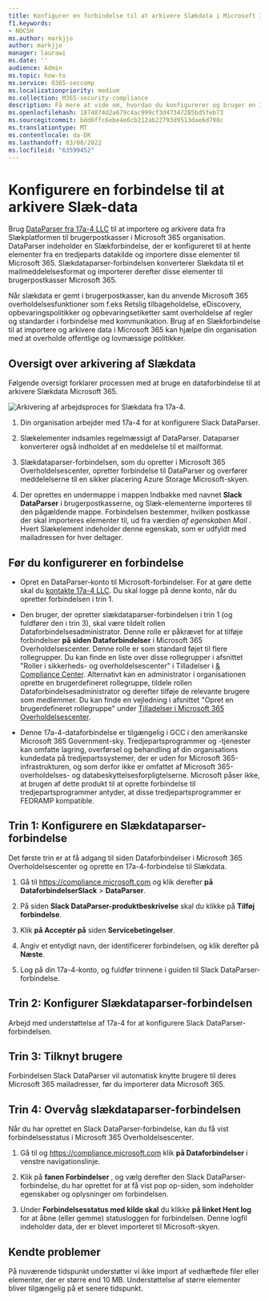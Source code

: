 ```yaml
---
title: Konfigurer en forbindelse til at arkivere Slækdata i Microsoft 365
f1.keywords:
- NOCSH
ms.author: markjjo
author: markjjo
manager: laurawi
ms.date: ''
audience: Admin
ms.topic: how-to
ms.service: O365-seccomp
ms.localizationpriority: medium
ms.collection: M365-security-compliance
description: Få mere at vide om, hvordan du konfigurerer og bruger en 17a-4 Slack DataParser-forbindelse til at importere og arkivere Slack-data Microsoft 365.
ms.openlocfilehash: 1874874d2a679c4ac999cf3d47347285bd5feb73
ms.sourcegitcommit: bdd6ffc6ebe4e6cb212ab22793d9513dae6d798c
ms.translationtype: MT
ms.contentlocale: da-DK
ms.lasthandoff: 03/08/2022
ms.locfileid: "63599452"
---
```

# <a name="set-up-a-connector-to-archive-slack-data"></a>Konfigurere en forbindelse til at arkivere Slæk-data

Brug [DataParser fra 17a-4 LLC](https://www.17a-4.com/slack-dataparser/) til at importere og arkivere data fra Slækplatformen til brugerpostkasser i Microsoft 365 organisation. DataParser indeholder en Slækforbindelse, der er konfigureret til at hente elementer fra en tredjeparts datakilde og importere disse elementer til Microsoft 365. Slækdataparser-forbindelsen konverterer Slækdata til et mailmeddelelsesformat og importerer derefter disse elementer til brugerpostkasser Microsoft 365.

Når slækdata er gemt i brugerpostkasser, kan du anvende Microsoft 365 overholdelsesfunktioner som f.eks Retslig tilbageholdelse, eDiscovery, opbevaringspolitikker og opbevaringsetiketter samt overholdelse af regler og standarder i forbindelse med kommunikation. Brug af en Slækforbindelse til at importere og arkivere data i Microsoft 365 kan hjælpe din organisation med at overholde offentlige og lovmæssige politikker.

## <a name="overview-of-archiving-slack-data"></a>Oversigt over arkivering af Slækdata

Følgende oversigt forklarer processen med at bruge en dataforbindelse til at arkivere Slækdata Microsoft 365.

![Arkivering af arbejdsproces for Slækdata fra 17a-4.](../media/SlackDataParserConnectorWorkflow.png)

1. Din organisation arbejder med 17a-4 for at konfigurere Slack DataParser.

2. Slækelementer indsamles regelmæssigt af DataParser. Dataparser konverterer også indholdet af en meddelelse til et mailformat.

3. Slækdataparser-forbindelsen, som du opretter i Microsoft 365 Overholdelsescenter, opretter forbindelse til DataParser og overfører meddelelserne til en sikker placering Azure Storage Microsoft-skyen.

4. Der oprettes en undermappe i mappen Indbakke med navnet **Slack DataParser** i brugerpostkasserne, og Slæk-elementerne importeres til den pågældende mappe. Forbindelsen bestemmer, hvilken postkasse der skal importeres elementer til, ud fra værdien *af egenskaben Mail* . Hvert Slækelement indeholder denne egenskab, som er udfyldt med mailadressen for hver deltager.

## <a name="before-you-set-up-a-connector"></a>Før du konfigurerer en forbindelse

- Opret en DataParser-konto til Microsoft-forbindelser. For at gøre dette skal du [kontakte 17a-4 LLC](https://www.17a-4.com/contact/). Du skal logge på denne konto, når du opretter forbindelsen i trin 1.

- Den bruger, der opretter slækdataparser-forbindelsen i trin 1 (og fuldfører den i trin 3), skal være tildelt rollen Dataforbindelsesadministrator. Denne rolle er påkrævet for at tilføje forbindelser **på siden Dataforbindelser** i Microsoft 365 Overholdelsescenter. Denne rolle er som standard føjet til flere rollegrupper. Du kan finde en liste over disse rollegrupper i afsnittet "Roller i sikkerheds- og overholdelsescenter" i Tilladelser i [& Compliance Center](../security/office-365-security/permissions-in-the-security-and-compliance-center.md#roles-in-the-security--compliance-center). Alternativt kan en administrator i organisationen oprette en brugerdefineret rollegruppe, tildele rollen Dataforbindelsesadministrator og derefter tilføje de relevante brugere som medlemmer. Du kan finde en vejledning i afsnittet "Opret en brugerdefineret rollegruppe" under [Tilladelser i Microsoft 365 Overholdelsescenter](microsoft-365-compliance-center-permissions.md#create-a-custom-role-group).

- Denne 17a-4-dataforbindelse er tilgængelig i GCC i den amerikanske Microsoft 365 Government-sky. Tredjepartsprogrammer og -tjenester kan omfatte lagring, overførsel og behandling af din organisations kundedata på tredjepartssystemer, der er uden for Microsoft 365-infrastrukturen, og som derfor ikke er omfattet af Microsoft 365-overholdelses- og databeskyttelsesforpligtelserne. Microsoft påser ikke, at brugen af dette produkt til at oprette forbindelse til tredjepartsprogrammer antyder, at disse tredjepartsprogrammer er FEDRAMP kompatible.

## <a name="step-1-set-up-a-slack-dataparser-connector"></a>Trin 1: Konfigurere en Slækdataparser-forbindelse

Det første trin er at få adgang til siden Dataforbindelser i Microsoft 365 Overholdelsescenter og oprette en 17a-4-forbindelse til Slækdata.

1. Gå til <https://compliance.microsoft.com> og klik derefter **på DataforbindelserSlack** >  **DataParser**.

2. På siden **Slack DataParser-produktbeskrivelse** skal du klikke på **Tilføj forbindelse**.

3. Klik **på Acceptér på** siden **Servicebetingelser**.

4. Angiv et entydigt navn, der identificerer forbindelsen, og klik derefter på **Næste**.

5. Log på din 17a-4-konto, og fuldfør trinnene i guiden til Slack DataParser-forbindelse.

## <a name="step-2-configure-the-slack-dataparser-connector"></a>Trin 2: Konfigurer Slækdataparser-forbindelsen

Arbejd med understøttelse af 17a-4 for at konfigurere Slack DataParser-forbindelsen.

## <a name="step-3-map-users"></a>Trin 3: Tilknyt brugere

Forbindelsen Slack DataParser vil automatisk knytte brugere til deres Microsoft 365 mailadresser, før du importerer data Microsoft 365.

## <a name="step-4-monitor-the-slack-dataparser-connector"></a>Trin 4: Overvåg slækdataparser-forbindelsen

Når du har oprettet en Slack DataParser-forbindelse, kan du få vist forbindelsesstatus i Microsoft 365 Overholdelsescenter.

1. Gå til og <https://compliance.microsoft.com> klik **på Dataforbindelser** i venstre navigationslinje.

2. Klik på **fanen Forbindelser** , og vælg derefter den Slack DataParser-forbindelse, du har oprettet for at få vist pop op-siden, som indeholder egenskaber og oplysninger om forbindelsen.

3. Under **Forbindelsesstatus med kilde skal** du klikke **på linket Hent log** for at åbne (eller gemme) statusloggen for forbindelsen. Denne logfil indeholder data, der er blevet importeret til Microsoft-skyen.

## <a name="known-issues"></a>Kendte problemer

På nuværende tidspunkt understøtter vi ikke import af vedhæftede filer eller elementer, der er større end 10 MB. Understøttelse af større elementer bliver tilgængelig på et senere tidspunkt.
